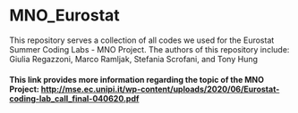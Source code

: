 # MNO_Eurostat

This repository serves a collection of all codes we used for the Eurostat Summer Coding Labs - MNO Project. 
The authors of this repository include: Giulia Regazzoni, Marco Ramljak, Stefania Scrofani, and Tony Hung

#### This link provides more information regarding the topic of the MNO Project: http://mse.ec.unipi.it/wp-content/uploads/2020/06/Eurostat-coding-lab_call_final-040620.pdf 
